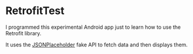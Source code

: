 # RetrofitTest
I programmed this experimental Android app just to learn how to use the Retrofit library.

It uses the [JSONPlaceholder](https://jsonplaceholder.typicode.com/) fake API to fetch data and then displays them.
